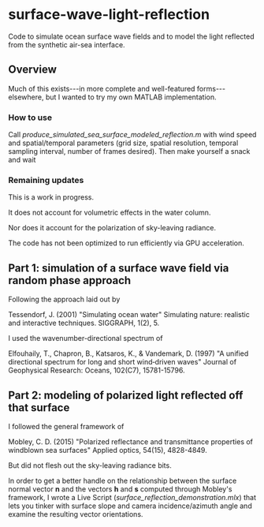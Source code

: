 # surface-wave-light-reflection
Code to simulate ocean surface wave fields and to model the light reflected from the synthetic air-sea interface.

## Overview

Much of this exists---in more complete and well-featured forms---elsewhere, but I wanted to try my own MATLAB implementation.

### How to use

Call _produce_simulated_sea_surface_modeled_reflection.m_ with wind speed and spatial/temporal parameters (grid size, spatial resolution, temporal sampling interval, number of frames desired). Then make yourself a snack and wait

### Remaining updates

This is a work in progress.

It does not account for volumetric effects in the water column.

Nor does it account for the polarization of sky-leaving radiance.

The code has not been optimized to run efficiently via GPU acceleration.

## Part 1: simulation of a surface wave field via random phase approach

Following the approach laid out by

Tessendorf, J. (2001)
"Simulating ocean water"
Simulating nature: realistic and interactive techniques.
SIGGRAPH, 1(2), 5.

I used the wavenumber-directional spectrum of

Elfouhaily, T., Chapron, B., Katsaros, K., & Vandemark, D. (1997)
"A unified directional spectrum for long and short wind‐driven waves"
Journal of Geophysical Research: Oceans, 102(C7), 15781-15796.

## Part 2: modeling of polarized light reflected off that surface

I followed the general framework of

Mobley, C. D. (2015)
"Polarized reflectance and transmittance properties of windblown sea surfaces"
Applied optics, 54(15), 4828-4849.

But did not flesh out the sky-leaving radiance bits.

In order to get a better handle on the relationship between the surface normal vector **n** and the vectors **h** and **s** computed through Mobley's framework, I wrote a Live Script (*surface_reflection_demonstration.mlx*) that lets you tinker with surface slope and camera incidence/azimuth angle and examine the resulting vector orientations.